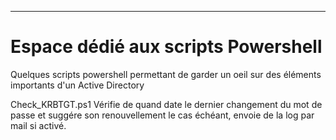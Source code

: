 ------------------------------------------------------------------------------------
# Espace dédié aux scripts Powershell

Quelques scripts powershell permettant de garder un oeil sur des éléments importants d'un Active Directory

Check_KRBTGT.ps1
Vérifie de quand date le dernier changement du mot de passe et suggére son renouvellement le cas échéant, envoie de la log par mail si activé.
